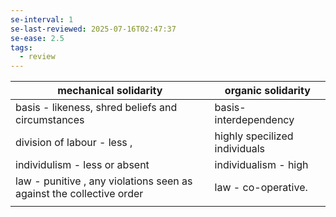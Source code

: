 ```yaml
---
se-interval: 1
se-last-reviewed: 2025-07-16T02:47:37
se-ease: 2.5
tags:
  - review
---
```


| mechanical solidarity                                                | organic solidarity            |
| -------------------------------------------------------------------- | ----------------------------- |
| basis - likeness, shred beliefs and circumstances                    | basis- interdependency        |
| division of labour - less ,                                          | highly specilized individuals |
| individulism  - less or absent                                       | individualism - high          |
| law - punitive , any violations seen as against the collective order | law - co-operative.           |
|                                                                      |                               |

